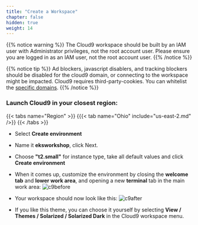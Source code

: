 ```yaml
---
title: "Create a Workspace"
chapter: false
hidden: true
weight: 14
---
```


{{% notice warning %}}
The Cloud9 workspace should be built by an IAM user with Administrator privileges,
not the root account user. Please ensure you are logged in as an IAM user, not the root
account user.
{{% /notice %}}

<!---
{{% notice info %}}
This workshop was designed to run in the **Oregon (us-west-2)** region. **Please don't
run in any other region.** Future versions of this workshop will expand region availability,
and this message will be removed.
{{% /notice %}}
-->

{{% notice tip %}}
Ad blockers, javascript disablers, and tracking blockers should be disabled for
the cloud9 domain, or connecting to the workspace might be impacted.
Cloud9 requires third-party-cookies. You can whitelist the [specific domains]( https://docs.aws.amazon.com/cloud9/latest/user-guide/troubleshooting.html#troubleshooting-env-loading).
{{% /notice %}}

### Launch Cloud9 in your closest region:
{{< tabs name="Region" >}}
{{{< tab name="Ohio" include="us-east-2.md" />}}
{{< /tabs >}}

- Select **Create environment**
- Name it **eksworkshop**, click Next.
- Choose **"t2.small"** for instance type, take all default values and click **Create environment**
- When it comes up, customize the environment by closing the **welcome tab**
and **lower work area**, and opening a new **terminal** tab in the main work area:
![c9before](/images/c9before.png)

- Your workspace should now look like this:
![c9after](/images/c9after.png)

- If you like this theme, you can choose it yourself by selecting **View / Themes / Solarized / Solarized Dark**
in the Cloud9 workspace menu.
